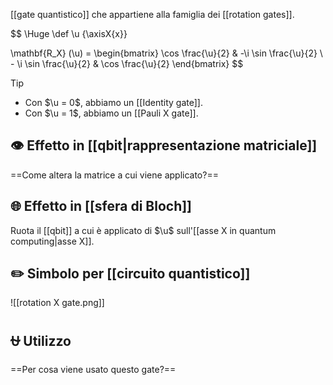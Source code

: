 [[gate quantistico]] che appartiene alla famiglia dei [[rotation gates]].

$$
\Huge
\def \u {\axisX{x}}

\mathbf{R_X} (\u) = \begin{bmatrix}
	\cos \frac{\u}{2} & -\i \sin \frac{\u}{2} \\
	- \i \sin \frac{\u}{2} & \cos \frac{\u}{2}
\end{bmatrix}
$$

> [!Tip]
> - Con $\u = 0$, abbiamo un [[Identity gate]].
> - Con $\u = 1$, abbiamo un [[Pauli X gate]].

## 👁️ Effetto in [[qbit|rappresentazione matriciale]]

==Come altera la matrice a cui viene applicato?==

## 🌐 Effetto in [[sfera di Bloch]]

Ruota il [[qbit]] a cui è applicato di $\u$ sull'[[asse X in quantum computing|asse X]].

## ✏️ Simbolo per [[circuito quantistico]]

![[rotation X gate.png]]

## ⛎ Utilizzo

==Per cosa viene usato questo gate?==
